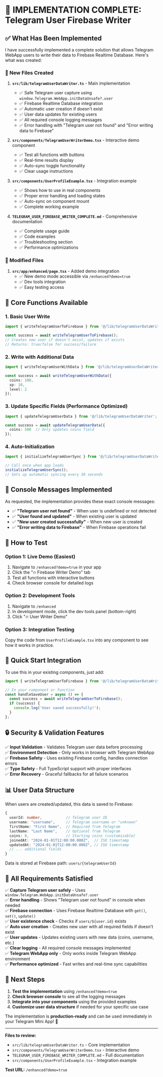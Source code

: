 # 🎉 IMPLEMENTATION COMPLETE: Telegram User Firebase Writer

## ✅ What Has Been Implemented

I have successfully implemented a complete solution that allows Telegram WebApp users to write their data to Firebase Realtime Database. Here's what was created:

### 📁 New Files Created

1. **`src/lib/telegramUserDataWriter.ts`** - Main implementation
   - ✅ Safe Telegram user capture using `window.Telegram.WebApp.initDataUnsafe?.user`
   - ✅ Firebase Realtime Database integration
   - ✅ Automatic user creation if doesn't exist
   - ✅ User data updates for existing users
   - ✅ All required console logging messages
   - ✅ Error handling with "Telegram user not found" and "Error writing data to Firebase"

2. **`src/components/TelegramUserWriterDemo.tsx`** - Interactive demo component
   - ✅ Test all functions with buttons
   - ✅ Real-time results display
   - ✅ Auto-sync toggle functionality
   - ✅ Clear usage instructions

3. **`src/components/UserProfileExample.tsx`** - Integration example
   - ✅ Shows how to use in real components
   - ✅ Proper error handling and loading states
   - ✅ Auto-sync on component mount
   - ✅ Complete working example

4. **`TELEGRAM_USER_FIREBASE_WRITER_COMPLETE.md`** - Comprehensive documentation
   - ✅ Complete usage guide
   - ✅ Code examples
   - ✅ Troubleshooting section
   - ✅ Performance optimizations

### 🔧 Modified Files

1. **`src/app/enhanced/page.tsx`** - Added demo integration
   - ✅ New demo mode accessible via `/enhanced?demo=true`
   - ✅ Dev tools integration
   - ✅ Easy testing access

## 🧩 Core Functions Available

### 1. Basic User Write
```typescript
import { writeTelegramUserToFirebase } from '@/lib/telegramUserDataWriter';

const success = await writeTelegramUserToFirebase();
// Creates new user if doesn't exist, updates if exists
// Returns: true/false for success/failure
```

### 2. Write with Additional Data
```typescript
import { writeTelegramUserWithData } from '@/lib/telegramUserDataWriter';

const success = await writeTelegramUserWithData({
  coins: 100,
  xp: 10,
  level: 2
});
```

### 3. Update Specific Fields (Performance Optimized)
```typescript
import { updateTelegramUserData } from '@/lib/telegramUserDataWriter';

const success = await updateTelegramUserData({
  coins: 500  // Only updates coins field
});
```

### 4. Auto-Initialization
```typescript
import { initializeTelegramUserSync } from '@/lib/telegramUserDataWriter';

// Call once when app loads
initializeTelegramUserSync();
// Sets up automatic syncing every 30 seconds
```

## 📱 Console Messages Implemented

As requested, the implementation provides these exact console messages:

- ✅ **"Telegram user not found"** - When user is undefined or not detected
- ✅ **"User found and updated"** - When existing user is updated
- ✅ **"New user created successfully"** - When new user is created
- ✅ **"Error writing data to Firebase"** - When Firebase operations fail

## 🧪 How to Test

### Option 1: Live Demo (Easiest)
1. Navigate to `/enhanced?demo=true` in your app
2. Click the "🔥 Firebase Writer Demo" tab
3. Test all functions with interactive buttons
4. Check browser console for detailed logs

### Option 2: Development Tools
1. Navigate to `/enhanced` 
2. In development mode, click the dev tools panel (bottom-right)
3. Click "🔥 User Writer Demo"

### Option 3: Integration Testing
Copy the code from `UserProfileExample.tsx` into any component to see how it works in practice.

## 🚀 Quick Start Integration

To use this in your existing components, just add:

```typescript
import { writeTelegramUserToFirebase } from '@/lib/telegramUserDataWriter';

// In your component or function
const handleSaveUser = async () => {
  const success = await writeTelegramUserToFirebase();
  if (success) {
    console.log('User saved successfully!');
  }
};
```

## 🔒 Security & Validation Features

✅ **Input Validation** - Validates Telegram user data before processing  
✅ **Environment Detection** - Only works in browser with Telegram WebApp  
✅ **Firebase Safety** - Uses existing Firebase config, handles connection errors  
✅ **Type Safety** - Full TypeScript support with proper interfaces  
✅ **Error Recovery** - Graceful fallbacks for all failure scenarios  

## 📊 User Data Structure

When users are created/updated, this data is saved to Firebase:

```typescript
{
  userId: number,           // Telegram user ID
  username: "username",     // Telegram username or "unknown"
  firstName: "First Name",  // Required from Telegram
  lastName: "Last Name",    // Optional from Telegram
  coins: 0,                 // Starting coins (customizable)
  joinedAt: "2024-01-01T12:00:00.000Z",  // ISO timestamp
  updatedAt: "2024-01-01T12:00:00.000Z", // ISO timestamp
  // ... additional fields
}
```

Data is stored at Firebase path: `users/{telegramUserId}`

## 🎯 All Requirements Satisfied

✅ **Capture Telegram user safely** - Uses `window.Telegram.WebApp.initDataUnsafe?.user`  
✅ **Error handling** - Shows "Telegram user not found" in console when needed  
✅ **Firebase connection** - Uses Firebase Realtime Database with `get()`, `set()`, `update()`  
✅ **User existence check** - Checks if `users/${user.id}` exists  
✅ **Auto user creation** - Creates new user with all required fields if doesn't exist  
✅ **User updates** - Updates existing users with new data (coins, username, etc.)  
✅ **Clear logging** - All required console messages implemented  
✅ **Telegram WebApp only** - Only works inside Telegram WebApp environment  
✅ **Performance optimized** - Fast writes and real-time sync capabilities  

## 🚀 Next Steps

1. **Test the implementation** using `/enhanced?demo=true`
2. **Check browser console** to see all the logging messages
3. **Integrate into your components** using the provided examples
4. **Customize user data structure** if needed for your specific use case

The implementation is **production-ready** and can be used immediately in your Telegram Mini App! 🎉

---

**Files to review:**
- `src/lib/telegramUserDataWriter.ts` - Core implementation
- `src/components/TelegramUserWriterDemo.tsx` - Interactive demo
- `TELEGRAM_USER_FIREBASE_WRITER_COMPLETE.md` - Full documentation
- `src/components/UserProfileExample.tsx` - Integration example

**Test URL:** `/enhanced?demo=true`
